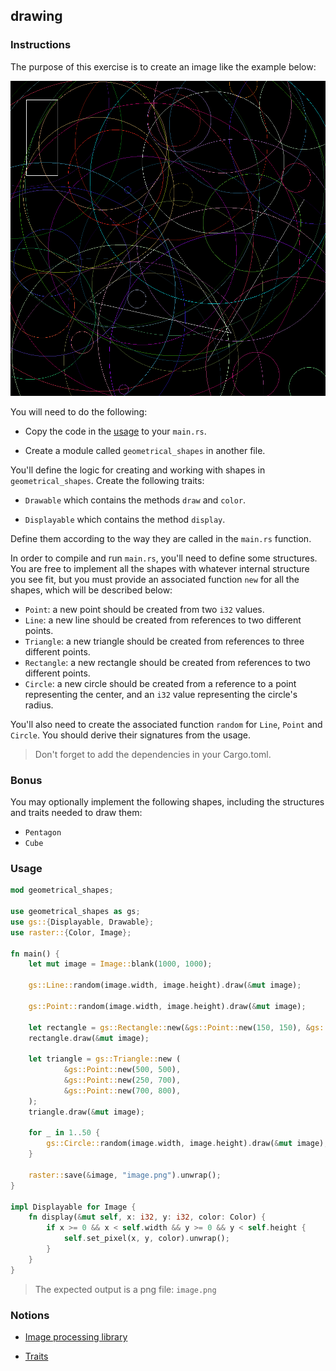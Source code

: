 ## drawing

### Instructions

The purpose of this exercise is to create an image like the example below:

![example](image.png)

You will need to do the following:

- Copy the code in the [usage](#usage) to your `main.rs`.

- Create a module called `geometrical_shapes` in another file.

You'll define the logic for creating and working with shapes in `geometrical_shapes`. Create the following traits:

- `Drawable` which contains the methods `draw` and `color`.

- `Displayable` which contains the method `display`.

Define them according to the way they are called in the `main.rs` function.

In order to compile and run `main.rs`, you'll need to define some structures. You are free to implement all the shapes with whatever internal structure you see fit, but you must provide an associated function `new` for all the shapes, which will be described below:

- `Point`: a new point should be created from two `i32` values.
- `Line`: a new line should be created from references to two different points.
- `Triangle`: a new triangle should be created from references to three different points.
- `Rectangle`: a new rectangle should be created from references to two different points.
- `Circle`: a new circle should be created from a reference to a point representing the center, and an `i32` value representing the circle's radius.

You'll also need to create the associated function `random` for `Line`, `Point` and `Circle`. You should derive their signatures from the usage.

> Don't forget to add the dependencies in your Cargo.toml.

### Bonus

You may optionally implement the following shapes, including the structures and traits needed to draw them:

- `Pentagon`
- `Cube`

### Usage

```rust
mod geometrical_shapes;

use geometrical_shapes as gs;
use gs::{Displayable, Drawable};
use raster::{Color, Image};

fn main() {
    let mut image = Image::blank(1000, 1000);

    gs::Line::random(image.width, image.height).draw(&mut image);

    gs::Point::random(image.width, image.height).draw(&mut image);

    let rectangle = gs::Rectangle::new(&gs::Point::new(150, 150), &gs::Point::new(50, 50));
    rectangle.draw(&mut image);

    let triangle = gs::Triangle::new (
            &gs::Point::new(500, 500),
            &gs::Point::new(250, 700),
            &gs::Point::new(700, 800),
    );
    triangle.draw(&mut image);

    for _ in 1..50 {
        gs::Circle::random(image.width, image.height).draw(&mut image);
    }

    raster::save(&image, "image.png").unwrap();
}

impl Displayable for Image {
    fn display(&mut self, x: i32, y: i32, color: Color) {
        if x >= 0 && x < self.width && y >= 0 && y < self.height {
            self.set_pixel(x, y, color).unwrap();
        }
    }
}
```

> The expected output is a png file: `image.png`

### Notions

- [Image processing library](https://docs.rs/raster/0.2.0/raster/)

- [Traits](https://doc.rust-lang.org/stable/book/ch10-02-traits.html)
